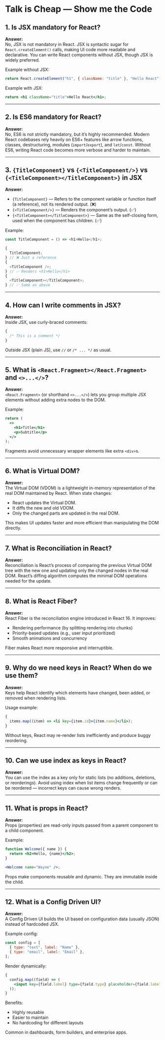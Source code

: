 # Talk is Cheap — Show me the Code

## 1. Is JSX mandatory for React?

**Answer:**  
No, JSX is not mandatory in React. JSX is syntactic sugar for `React.createElement()` calls, making UI code more readable and declarative. You can write React components without JSX, though JSX is widely preferred.

Example without JSX:

```javascript
return React.createElement("h1", { className: "title" }, "Hello React");
```

Example with JSX:

```jsx
return <h1 className="title">Hello React</h1>;
```

---

## 2. Is ES6 mandatory for React?

**Answer:**  
No, ES6 is not strictly mandatory, but it’s highly recommended. Modern React codebases rely heavily on ES6+ features like arrow functions, classes, destructuring, modules (`import`/`export`), and `let`/`const`. Without ES6, writing React code becomes more verbose and harder to maintain.

---

## 3. `{TitleComponent}` vs `{<TitleComponent/>}` vs `{<TitleComponent></TitleComponent>}` in JSX

**Answer:**

- `{TitleComponent}` — Refers to the component variable or function itself (a reference), not its rendered output. (❌)
- `{<TitleComponent/>}` — Renders the component’s output. (✅)
- `{<TitleComponent></TitleComponent>}` — Same as the self-closing form, used when the component has children. (✅)

Example:

```javascript
const TitleComponent = () => <h1>Hello</h1>;

{
  TitleComponent;
} // ❌ Just a reference
{
  <TitleComponent />;
} // ✅ Renders <h1>Hello</h1>
{
  <TitleComponent></TitleComponent>;
} // ✅ Same as above
```

---

## 4. How can I write comments in JSX?

**Answer:**  
Inside JSX, use curly-braced comments:

```jsx
{
  /* This is a comment */
}
```

Outside JSX (plain JS), use `//` or `/* ... */` as usual.

---

## 5. What is `<React.Fragment></React.Fragment>` and `<>...</>`?

**Answer:**  
`<React.Fragment>` (or shorthand `<>...</>`) lets you group multiple JSX elements without adding extra nodes to the DOM.

Example:

```jsx
return (
  <>
    <h1>Title</h1>
    <p>Subtitle</p>
  </>
);
```

Fragments avoid unnecessary wrapper elements like extra `<div>`s.

---

## 6. What is Virtual DOM?

**Answer:**  
The Virtual DOM (VDOM) is a lightweight in-memory representation of the real DOM maintained by React. When state changes:

- React updates the Virtual DOM.
- It diffs the new and old VDOM.
- Only the changed parts are updated in the real DOM.

This makes UI updates faster and more efficient than manipulating the DOM directly.

---

## 7. What is Reconciliation in React?

**Answer:**  
Reconciliation is React’s process of comparing the previous Virtual DOM tree with the new one and updating only the changed nodes in the real DOM. React’s diffing algorithm computes the minimal DOM operations needed for the update.

---

## 8. What is React Fiber?

**Answer:**  
React Fiber is the reconciliation engine introduced in React 16. It improves:

- Rendering performance (by splitting rendering into chunks)
- Priority-based updates (e.g., user input prioritized)
- Smooth animations and concurrency

Fiber makes React more responsive and interruptible.

---

## 9. Why do we need keys in React? When do we use them?

**Answer:**  
Keys help React identify which elements have changed, been added, or removed when rendering lists.

Usage example:

```jsx
{
  items.map((item) => <li key={item.id}>{item.name}</li>);
}
```

Without keys, React may re-render lists inefficiently and produce buggy reordering.

---

## 10. Can we use index as keys in React?

**Answer:**  
You can use the index as a key only for static lists (no additions, deletions, or reorderings). Avoid using index when list items change frequently or can be reordered — incorrect keys can cause wrong renders.

---

## 11. What is props in React?

**Answer:**  
Props (properties) are read-only inputs passed from a parent component to a child component.

Example:

```jsx
function Welcome({ name }) {
  return <h2>Hello, {name}</h2>;
}

<Welcome name="Wayne" />;
```

Props make components reusable and dynamic. They are immutable inside the child.

---

## 12. What is a Config Driven UI?

**Answer:**  
A Config Driven UI builds the UI based on configuration data (usually JSON) instead of hardcoded JSX.

Example config:

```javascript
const config = [
  { type: "text", label: "Name" },
  { type: "email", label: "Email" },
];
```

Render dynamically:

```jsx
{
  config.map((field) => (
    <input key={field.label} type={field.type} placeholder={field.label} />
  ));
}
```

Benefits:

- Highly reusable
- Easier to maintain
- No hardcoding for different layouts

Common in dashboards, form builders, and enterprise apps.
